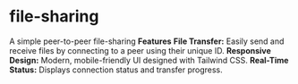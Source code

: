 # file-sharing
A simple peer-to-peer file-sharing 
**Features**
**File Transfer:** Easily send and receive files by connecting to a peer using their unique ID.
**Responsive Design:** Modern, mobile-friendly UI designed with Tailwind CSS.
**Real-Time Status:** Displays connection status and transfer progress.
